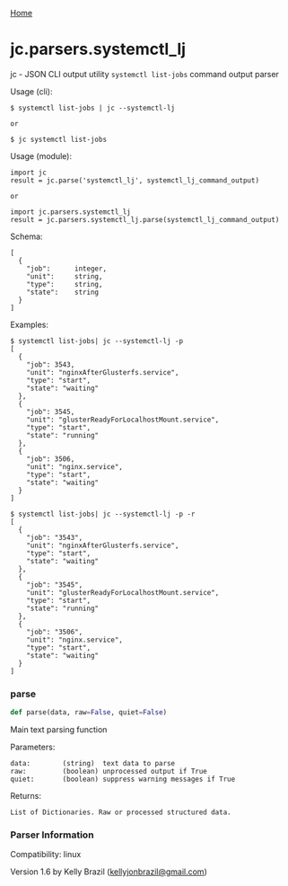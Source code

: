 [Home](https://kellyjonbrazil.github.io/jc/)
<a id="jc.parsers.systemctl_lj"></a>

# jc.parsers.systemctl\_lj

jc - JSON CLI output utility `systemctl list-jobs` command output parser

Usage (cli):

    $ systemctl list-jobs | jc --systemctl-lj

    or

    $ jc systemctl list-jobs

Usage (module):

    import jc
    result = jc.parse('systemctl_lj', systemctl_lj_command_output)

    or

    import jc.parsers.systemctl_lj
    result = jc.parsers.systemctl_lj.parse(systemctl_lj_command_output)

Schema:

    [
      {
        "job":      integer,
        "unit":     string,
        "type":     string,
        "state":    string
      }
    ]

Examples:

    $ systemctl list-jobs| jc --systemctl-lj -p
    [
      {
        "job": 3543,
        "unit": "nginxAfterGlusterfs.service",
        "type": "start",
        "state": "waiting"
      },
      {
        "job": 3545,
        "unit": "glusterReadyForLocalhostMount.service",
        "type": "start",
        "state": "running"
      },
      {
        "job": 3506,
        "unit": "nginx.service",
        "type": "start",
        "state": "waiting"
      }
    ]

    $ systemctl list-jobs| jc --systemctl-lj -p -r
    [
      {
        "job": "3543",
        "unit": "nginxAfterGlusterfs.service",
        "type": "start",
        "state": "waiting"
      },
      {
        "job": "3545",
        "unit": "glusterReadyForLocalhostMount.service",
        "type": "start",
        "state": "running"
      },
      {
        "job": "3506",
        "unit": "nginx.service",
        "type": "start",
        "state": "waiting"
      }
    ]

<a id="jc.parsers.systemctl_lj.parse"></a>

### parse

```python
def parse(data, raw=False, quiet=False)
```

Main text parsing function

Parameters:

    data:        (string)  text data to parse
    raw:         (boolean) unprocessed output if True
    quiet:       (boolean) suppress warning messages if True

Returns:

    List of Dictionaries. Raw or processed structured data.

### Parser Information
Compatibility:  linux

Version 1.6 by Kelly Brazil (kellyjonbrazil@gmail.com)
